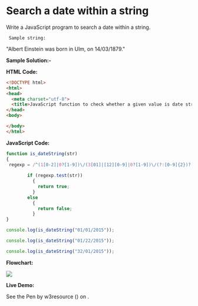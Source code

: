 # Search a date within a string

Write a JavaScript program to search a date within a string.

```
 Sample string: 
```

"Albert Einstein was born in Ulm, on 14/03/1879."

**Sample Solution:-**

**HTML Code:**

```html
<!DOCTYPE html>
<html>
<head>
  <meta charset="utf-8">
  <title>JavaScript function to check whether a given value is date string or not.</title>
</head>
<body>

</body>
</html>

```

**JavaScript Code:**

```js
function is_dateString(str)
{
 regexp = /^(1[0-2]|0?[1-9])\/(3[01]|[12][0-9]|0?[1-9])\/(?:[0-9]{2})?[0-9]{2}$/;
  
        if (regexp.test(str))
          {
            return true;
          }
        else
          {
            return false;
          }
}

console.log(is_dateString("01/01/2015"));

console.log(is_dateString("01/22/2015"));

console.log(is_dateString("32/01/2015"));

```

**Flowchart:**

![](https://www.w3resource.com/w3r_images/javascript-regexp-exercise-4.png)  

**Live Demo:**

<section class="expand-codepen"><p data-height="380" data-theme-id="0" data-slug-hash="jGLepN" data-default-tab="js,result" data-user="w3resource" data-embed-version="2" data-pen-title="JavaScript - common-editor-exercises" data-editable="true" class="codepen">See the Pen by w3resource () on .</p><codepen></codepen></section>